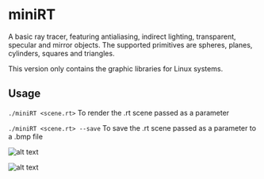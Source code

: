 # miniRT

A basic ray tracer, featuring antialiasing, indirect lighting, transparent, specular and mirror objects. The supported primitives are spheres, planes, cylinders, squares and triangles.

This version only contains the graphic libraries for Linux systems.

## Usage

```./miniRT <scene.rt>``` To render the .rt scene passed as a parameter

```./miniRT <scene.rt> --save``` To save the .rt scene passed as a parameter to a .bmp file

![alt text](https://github.com/charles-mahaco/miniRT_cbelpois/blob/main/img2.bmp?raw=true)

![alt text](https://github.com/charles-mahaco/miniRT_cbelpois/blob/main/img3.bmp?raw=true)
